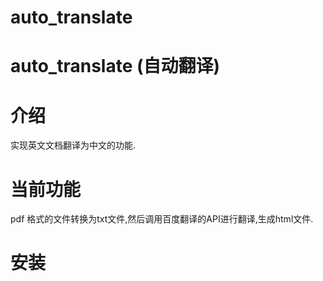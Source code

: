 # auto_translate
# auto_translate (自动翻译)

# 介绍
实现英文文档翻译为中文的功能.
# 当前功能
pdf 格式的文件转换为txt文件,然后调用百度翻译的API进行翻译,生成html文件.
# 安装

